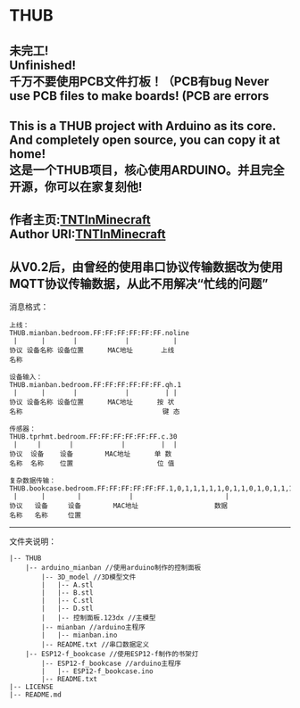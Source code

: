 # THUB
未完工!  
Unfinished!  
千万不要使用PCB文件打板！（PCB有bug
Never use PCB files to make boards! (PCB are errors
---
This is a THUB project with Arduino as its core. And completely open source, you can copy it at home!  
这是一个THUB项目，核心使用ARDUINO。并且完全开源，你可以在家复刻他!
---
作者主页:[TNTInMinecraft](http://www.tntinminecraft.tech/)  
Author URI:[TNTInMinecraft](http://www.tntinminecraft.tech/)
---
从V0.2后，由曾经的使用串口协议传输数据改为使用MQTT协议传输数据，从此不用解决“忙线的问题”  
---
消息格式：   
```
上线：
THUB.mianban.bedroom.FF:FF:FF:FF:FF:FF.noline
 |      |       |            |           |
协议 设备名称 设备位置      MAC地址       上线
名称

设备输入：
THUB.mianban.bedroom.FF:FF:FF:FF:FF:FF.qh.1
 |      |       |            |         | |
协议 设备名称 设备位置      MAC地址      按 状
名称                                   键 态

传感器：
THUB.tprhmt.bedroom.FF:FF:FF:FF:FF:FF.c.30
 |     |       |            |         |  |
协议  设备    设备        MAC地址      单 数
名称  名称    位置                     位 值

复杂数据传输：
THUB.bookcase.bedroom.FF:FF:FF:FF:FF:FF.1,0,1,1,1,1,1,0,1,1,0,1,0,1,1,1
 |      |        |            |                       |
协议   设备     设备        MAC地址                   数据
名称   名称     位置

```
---
文件夹说明：  
```
|-- THUB
    |-- arduino_mianban //使用arduino制作的控制面板
        |-- 3D_model //3D模型文件
        |   |-- A.stl
        |   |-- B.stl
        |   |-- C.stl
        |   |-- D.stl
        |   |-- 控制面板.123dx //主模型
        |-- mianban //arduino主程序
        |   |-- mianban.ino
        |-- README.txt //串口数据定义
    |-- ESP12-f_bookcase //使用ESP12-f制作的书架灯
        |-- ESP12-f_bookcase //arduino主程序
        |   |-- ESP12-f_bookcase.ino
        |-- README.txt
|-- LICENSE
|-- README.md
```
